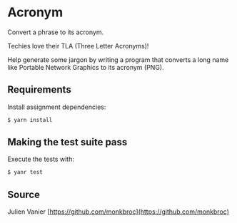 # Acronym

Convert a phrase to its acronym.

Techies love their TLA (Three Letter Acronyms)!

Help generate some jargon by writing a program that converts a long name
like Portable Network Graphics to its acronym (PNG).

## Requirements

Install assignment dependencies:

```bash
$ yarn install
```

## Making the test suite pass

Execute the tests with:

```bash
$ yanr test
```

## Source

Julien Vanier [https://github.com/monkbroc](https://github.com/monkbroc)
